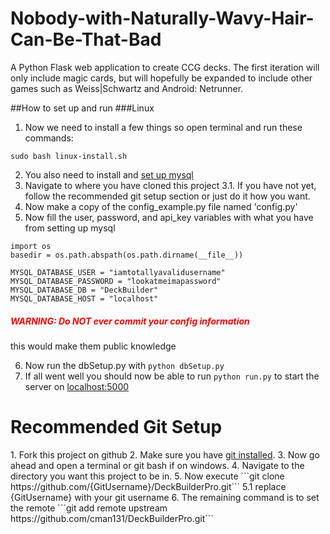 # Nobody-with-Naturally-Wavy-Hair-Can-Be-That-Bad
A Python Flask web application to create CCG decks. The first iteration will only include magic cards, but will hopefully be expanded to include other games such as Weiss|Schwartz and Android: Netrunner.

##How to set up and run
###Linux
 1. Now we need to install a few things so open terminal and run these commands:

 ```
sudo bash linux-install.sh
 ```
 2. You also need to install and <a href='http://dev.mysql.com/downloads/windows/installer/'>set up mysql</a>
 3. Navigate to where you have cloned this project
   3.1. If you have not yet, follow the recommended git setup section or just do it how you want.
 4. Now make a copy of the config_example.py file named 'config.py'
 5. Now fill the user, password, and api_key variables with what you have from setting up mysql
 ```
import os
basedir = os.path.abspath(os.path.dirname(__file__))

MYSQL_DATABASE_USER = "iamtotallyavalidusername"
MYSQL_DATABASE_PASSWORD = "lookatmeimapassword"
MYSQL_DATABASE_DB = "DeckBuilder"
MYSQL_DATABASE_HOST = "localhost"
 ```
 <h5 style='color: red'>WARNING: Do NOT ever commit your config information</h5>
 <p>this would make them public knowledge</p>

 6. Now run the dbSetup.py with ```python dbSetup.py```
 7. If all went well you should now be able to run ```python run.py``` to start the server on <a href='http://localhost:5000'>localhost:5000</a>


<h1>Recommended Git Setup</h1>
1. Fork this project on github
2. Make sure you have <a href='https://git-scm.com/book/en/v2/Getting-Started-Installing-Git'>git installed</a>.
3. Now go ahead and open a terminal or git bash if on windows.
4. Navigate to the directory you want this project to be in.
5. Now execute ```git clone https://github.com/{GitUsername}/DeckBuilderPro.git```
  5.1 replace {GitUsername} with your git username
6. The remaining command is to set the remote ```git add remote upstream https://github.com/cman131/DeckBuilderPro.git```
